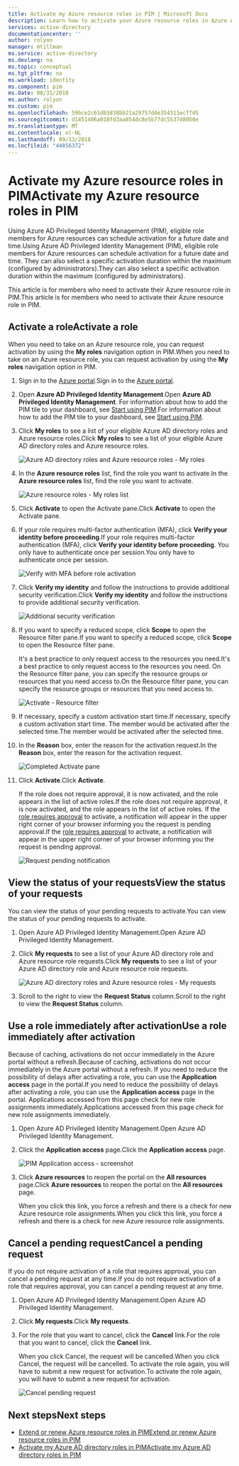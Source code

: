 ```yaml
---
title: Activate my Azure resource roles in PIM | Microsoft Docs
description: Learn how to activate your Azure resource roles in Azure AD Privileged Identity Management (PIM).
services: active-directory
documentationcenter: ''
author: rolyon
manager: mtillman
ms.service: active-directory
ms.devlang: na
ms.topic: conceptual
ms.tgt_pltfrm: na
ms.workload: identity
ms.component: pim
ms.date: 08/31/2018
ms.author: rolyon
ms.custom: pim
ms.openlocfilehash: 59bce2c61db5838bb21a29757d4e354311ecffd5
ms.sourcegitcommit: d1451406a010fd3aa854dc8e5b77dc5537d8050e
ms.translationtype: MT
ms.contentlocale: nl-NL
ms.lasthandoff: 09/13/2018
ms.locfileid: "44856372"
---
```

# <a name="activate-my-azure-resource-roles-in-pim"></a><span data-ttu-id="c9179-103">Activate my Azure resource roles in PIM</span><span class="sxs-lookup"><span data-stu-id="c9179-103">Activate my Azure resource roles in PIM</span></span>

<span data-ttu-id="c9179-104">Using Azure AD Privileged Identity Management (PIM), eligible role members for Azure resources can schedule activation for a future date and time.</span><span class="sxs-lookup"><span data-stu-id="c9179-104">Using Azure AD Privileged Identity Management (PIM), eligible role members for Azure resources can schedule activation for a future date and time.</span></span> <span data-ttu-id="c9179-105">They can also select a specific activation duration within the maximum (configured by administrators).</span><span class="sxs-lookup"><span data-stu-id="c9179-105">They can also select a specific activation duration within the maximum (configured by administrators).</span></span>

<span data-ttu-id="c9179-106">This article is for members who need to activate their Azure resource role in PIM.</span><span class="sxs-lookup"><span data-stu-id="c9179-106">This article is for members who need to activate their Azure resource role in PIM.</span></span>

## <a name="activate-a-role"></a><span data-ttu-id="c9179-107">Activate a role</span><span class="sxs-lookup"><span data-stu-id="c9179-107">Activate a role</span></span>

<span data-ttu-id="c9179-108">When you need to take on an Azure resource role, you can request activation by using the **My roles** navigation option in PIM.</span><span class="sxs-lookup"><span data-stu-id="c9179-108">When you need to take on an Azure resource role, you can request activation by using the **My roles** navigation option in PIM.</span></span>

1. <span data-ttu-id="c9179-109">Sign in to the [Azure portal](https://portal.azure.com/).</span><span class="sxs-lookup"><span data-stu-id="c9179-109">Sign in to the [Azure portal](https://portal.azure.com/).</span></span>

1. <span data-ttu-id="c9179-110">Open **Azure AD Privileged Identity Management**.</span><span class="sxs-lookup"><span data-stu-id="c9179-110">Open **Azure AD Privileged Identity Management**.</span></span> <span data-ttu-id="c9179-111">For information about how to add the PIM tile to your dashboard, see [Start using PIM](pim-getting-started.md).</span><span class="sxs-lookup"><span data-stu-id="c9179-111">For information about how to add the PIM tile to your dashboard, see [Start using PIM](pim-getting-started.md).</span></span>

1. <span data-ttu-id="c9179-112">Click **My roles** to see a list of your eligible Azure AD directory roles and Azure resource roles.</span><span class="sxs-lookup"><span data-stu-id="c9179-112">Click **My roles** to see a list of your eligible Azure AD directory roles and Azure resource roles.</span></span>

    ![Azure AD directory roles and Azure resource roles - My roles](./media/pim-resource-roles-activate-your-roles/resources-my-roles.png)

1. <span data-ttu-id="c9179-114">In the **Azure resource roles** list, find the role you want to activate.</span><span class="sxs-lookup"><span data-stu-id="c9179-114">In the **Azure resource roles** list, find the role you want to activate.</span></span>

    ![Azure resource roles - My roles list](./media/pim-resource-roles-activate-your-roles/resources-my-roles-activate.png)

1. <span data-ttu-id="c9179-116">Click **Activate** to open the Activate pane.</span><span class="sxs-lookup"><span data-stu-id="c9179-116">Click **Activate** to open the Activate pane.</span></span>

1. <span data-ttu-id="c9179-117">If your role requires multi-factor authentication (MFA), click **Verify your identity before proceeding**.</span><span class="sxs-lookup"><span data-stu-id="c9179-117">If your role requires multi-factor authentication (MFA), click **Verify your identity before proceeding**.</span></span> <span data-ttu-id="c9179-118">You only have to authenticate once per session.</span><span class="sxs-lookup"><span data-stu-id="c9179-118">You only have to authenticate once per session.</span></span>

    ![Verify with MFA before role activation](./media/pim-resource-roles-activate-your-roles/resources-my-roles-mfa.png)

1. <span data-ttu-id="c9179-120">Click **Verify my identity** and follow the instructions to provide additional security verification.</span><span class="sxs-lookup"><span data-stu-id="c9179-120">Click **Verify my identity** and follow the instructions to provide additional security verification.</span></span>

    ![Additional security verification](./media/pim-resource-roles-activate-your-roles/resources-mfa-enter-code.png)

1. <span data-ttu-id="c9179-122">If you want to specify a reduced scope, click **Scope** to open the Resource filter pane.</span><span class="sxs-lookup"><span data-stu-id="c9179-122">If you want to specify a reduced scope, click **Scope** to open the Resource filter pane.</span></span>

    <span data-ttu-id="c9179-123">It's a best practice to only request access to the resources you need.</span><span class="sxs-lookup"><span data-stu-id="c9179-123">It's a best practice to only request access to the resources you need.</span></span> <span data-ttu-id="c9179-124">On the Resource filter pane, you can specify the resource groups or resources that you need access to.</span><span class="sxs-lookup"><span data-stu-id="c9179-124">On the Resource filter pane, you can specify the resource groups or resources that you need access to.</span></span>

    ![Activate - Resource filter](./media/pim-resource-roles-activate-your-roles/resources-my-roles-resource-filter.png)

1. <span data-ttu-id="c9179-126">If necessary, specify a custom activation start time.</span><span class="sxs-lookup"><span data-stu-id="c9179-126">If necessary, specify a custom activation start time.</span></span> <span data-ttu-id="c9179-127">The member would be activated after the selected time.</span><span class="sxs-lookup"><span data-stu-id="c9179-127">The member would be activated after the selected time.</span></span>

1. <span data-ttu-id="c9179-128">In the **Reason** box, enter the reason for the activation request.</span><span class="sxs-lookup"><span data-stu-id="c9179-128">In the **Reason** box, enter the reason for the activation request.</span></span>

    ![Completed Activate pane](./media/pim-resource-roles-activate-your-roles/resources-my-roles-activate-done.png)

1. <span data-ttu-id="c9179-130">Click **Activate**.</span><span class="sxs-lookup"><span data-stu-id="c9179-130">Click **Activate**.</span></span>

    <span data-ttu-id="c9179-131">If the role does not require approval, it is now activated, and the role appears in the list of active roles.</span><span class="sxs-lookup"><span data-stu-id="c9179-131">If the role does not require approval, it is now activated, and the role appears in the list of active roles.</span></span> <span data-ttu-id="c9179-132">If the [role requires approval](pim-resource-roles-approval-workflow.md) to activate, a notification will appear in the upper right corner of your browser informing you the request is pending approval.</span><span class="sxs-lookup"><span data-stu-id="c9179-132">If the [role requires approval](pim-resource-roles-approval-workflow.md) to activate, a notification will appear in the upper right corner of your browser informing you the request is pending approval.</span></span>

    ![Request pending notification](./media/pim-resource-roles-activate-your-roles/resources-my-roles-activate-notification.png)

## <a name="view-the-status-of-your-requests"></a><span data-ttu-id="c9179-134">View the status of your requests</span><span class="sxs-lookup"><span data-stu-id="c9179-134">View the status of your requests</span></span>

<span data-ttu-id="c9179-135">You can view the status of your pending requests to activate.</span><span class="sxs-lookup"><span data-stu-id="c9179-135">You can view the status of your pending requests to activate.</span></span>

1. <span data-ttu-id="c9179-136">Open Azure AD Privileged Identity Management.</span><span class="sxs-lookup"><span data-stu-id="c9179-136">Open Azure AD Privileged Identity Management.</span></span>

1. <span data-ttu-id="c9179-137">Click **My requests** to see a list of your Azure AD directory role and Azure resource role requests.</span><span class="sxs-lookup"><span data-stu-id="c9179-137">Click **My requests** to see a list of your Azure AD directory role and Azure resource role requests.</span></span>

    ![Azure AD directory roles and Azure resource roles - My requests](./media/pim-resource-roles-activate-your-roles/resources-my-requests.png)

1. <span data-ttu-id="c9179-139">Scroll to the right to view the **Request Status** column.</span><span class="sxs-lookup"><span data-stu-id="c9179-139">Scroll to the right to view the **Request Status** column.</span></span>

## <a name="use-a-role-immediately-after-activation"></a><span data-ttu-id="c9179-140">Use a role immediately after activation</span><span class="sxs-lookup"><span data-stu-id="c9179-140">Use a role immediately after activation</span></span>

<span data-ttu-id="c9179-141">Because of caching, activations do not occur immediately in the Azure portal without a refresh.</span><span class="sxs-lookup"><span data-stu-id="c9179-141">Because of caching, activations do not occur immediately in the Azure portal without a refresh.</span></span> <span data-ttu-id="c9179-142">If you need to reduce the possibility of delays after activating a role, you can use the **Application access** page in the portal.</span><span class="sxs-lookup"><span data-stu-id="c9179-142">If you need to reduce the possibility of delays after activating a role, you can use the **Application access** page in the portal.</span></span> <span data-ttu-id="c9179-143">Applications accessed from this page check for new role assignments immediately.</span><span class="sxs-lookup"><span data-stu-id="c9179-143">Applications accessed from this page check for new role assignments immediately.</span></span>

1. <span data-ttu-id="c9179-144">Open Azure AD Privileged Identity Management.</span><span class="sxs-lookup"><span data-stu-id="c9179-144">Open Azure AD Privileged Identity Management.</span></span>

1. <span data-ttu-id="c9179-145">Click the **Application access** page.</span><span class="sxs-lookup"><span data-stu-id="c9179-145">Click the **Application access** page.</span></span>

    ![PIM Application access - screenshot](./media/pim-resource-roles-activate-your-roles/pim-application-access.png)

1. <span data-ttu-id="c9179-147">Click **Azure resources** to reopen the portal on the **All resources** page.</span><span class="sxs-lookup"><span data-stu-id="c9179-147">Click **Azure resources** to reopen the portal on the **All resources** page.</span></span>

    <span data-ttu-id="c9179-148">When you click this link, you force a refresh and there is a check for new Azure resource role assignments.</span><span class="sxs-lookup"><span data-stu-id="c9179-148">When you click this link, you force a refresh and there is a check for new Azure resource role assignments.</span></span>

## <a name="cancel-a-pending-request"></a><span data-ttu-id="c9179-149">Cancel a pending request</span><span class="sxs-lookup"><span data-stu-id="c9179-149">Cancel a pending request</span></span>

<span data-ttu-id="c9179-150">If you do not require activation of a role that requires approval, you can cancel a pending request at any time.</span><span class="sxs-lookup"><span data-stu-id="c9179-150">If you do not require activation of a role that requires approval, you can cancel a pending request at any time.</span></span>

1. <span data-ttu-id="c9179-151">Open Azure AD Privileged Identity Management.</span><span class="sxs-lookup"><span data-stu-id="c9179-151">Open Azure AD Privileged Identity Management.</span></span>

1. <span data-ttu-id="c9179-152">Click **My requests**.</span><span class="sxs-lookup"><span data-stu-id="c9179-152">Click **My requests**.</span></span>

1. <span data-ttu-id="c9179-153">For the role that you want to cancel, click the **Cancel** link.</span><span class="sxs-lookup"><span data-stu-id="c9179-153">For the role that you want to cancel, click the **Cancel** link.</span></span>

    <span data-ttu-id="c9179-154">When you click Cancel, the request will be cancelled.</span><span class="sxs-lookup"><span data-stu-id="c9179-154">When you click Cancel, the request will be cancelled.</span></span> <span data-ttu-id="c9179-155">To activate the role again, you will have to submit a new request for activation.</span><span class="sxs-lookup"><span data-stu-id="c9179-155">To activate the role again, you will have to submit a new request for activation.</span></span>

   ![Cancel pending request](./media/pim-resource-roles-activate-your-roles/resources-my-requests-cancel.png)

## <a name="next-steps"></a><span data-ttu-id="c9179-157">Next steps</span><span class="sxs-lookup"><span data-stu-id="c9179-157">Next steps</span></span>

- [<span data-ttu-id="c9179-158">Extend or renew Azure resource roles in PIM</span><span class="sxs-lookup"><span data-stu-id="c9179-158">Extend or renew Azure resource roles in PIM</span></span>](pim-resource-roles-renew-extend.md)
- [<span data-ttu-id="c9179-159">Activate my Azure AD directory roles in PIM</span><span class="sxs-lookup"><span data-stu-id="c9179-159">Activate my Azure AD directory roles in PIM</span></span>](pim-how-to-activate-role.md)